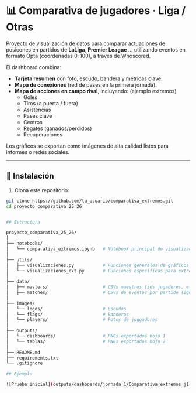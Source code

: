 # 📊 Comparativa de jugadores · Liga / Otras

Proyecto de visualización de datos para comparar actuaciones de posicones en partidos de **LaLiga**, **Premier League** ... utilizando eventos en formato Opta (coordenadas 0–100), a través de Whoscored.

El dashboard combina:
- **Tarjeta resumen** con foto, escudo, bandera y métricas clave.
- **Mapa de conexiones** (red de pases en la primera jornada).
- **Mapa de acciones en campo rival**, incluyendo: (ejemplo extremos)
  - Goles
  - Tiros (a puerta / fuera)
  - Asistencias
  - Pases clave
  - Centros
  - Regates (ganados/perdidos)
  - Recuperaciones

Los gráficos se exportan como imágenes de alta calidad listos para informes o redes sociales.

---

## 🚀 Instalación

1. Clona este repositorio:
```bash
git clone https://github.com/tu_usuario/comparativa_extremos.git
cd proyecto_comparativa_25_26


## Estructura

proyecto_comparativa_25_26/
│
├── notebooks/
│   └── comparativa_extremos.ipynb   # Notebook principal de visualización
│
├── utils/
│   ├── visualizaciones.py           # Funciones generales de gráficos
│   └── visualizaciones_ext.py       # Funciones específicas para extremos
│
├── data/
│   ├── masters/                     # CSVs maestros (ids jugadores, etc.)
│   ├── matches/                     # CSVs de eventos por partido (ignorado en git)
│
├── images/
│   └── logos/                       # Escudos
│   └── flags/                       # Banderas
│   └── players/                     # Fotos de juggadores
│
├── outputs/
│   └── dashboards/                  # PNGs exportados hoja 1
│   └── tablas/                      # PNGs exportados hoja 2
│
├── README.md
├── requirements.txt
└── .gitignore

## Ejemplo

![Prueba inicial](outputs/dashboards/jornada_1/Comparativa_extremos_j1.png)
